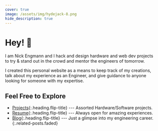 ```yaml
---
cover: true
image: /assets/img/hydejack-8.png
hide_description: true
---
```


# Hey! 🎉
I am Nick Engmann and I hack and design hardware and web dev projects to try & stand out in the crowd and mentor the engineers of tomorrow.

I created this personal website as a means to keep track of my creations, talk about my experience as an Engineer, and give guidance to anyone looking for someone with my expertise.

## Feel Free to Explore

* [Projects]{:.heading.flip-title} --- Assorted Hardware/Software projects.
* [Resume]{:.heading.flip-title} --- Always open for amazing experiences.
* [Blog]{:.heading.flip-title} --- Just a glimpse into my engineering career.
{:.related-posts.faded}

[projects]: projects/
[resume]: resume/
[blog]: blog/
